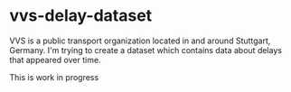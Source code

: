 # vvs-delay-dataset

VVS is a public transport organization located in and around Stuttgart, Germany.
I'm trying to create a dataset which contains data about delays that appeared
over time.

This is work in progress
